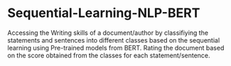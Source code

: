# Sequential-Learning-NLP-BERT
Accessing the Writing skills of a document/author by classifiying the statements and sentences into different classes based on the sequential learning using Pre-trained models from BERT. Rating the document based on the score obtained from the classes for each statement/sentence.
